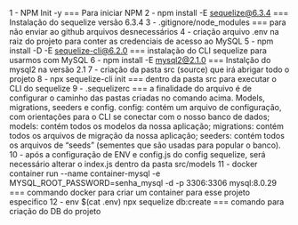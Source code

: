 1 - NPM Init -y === Para iniciar NPM
2 - npm install -E sequelize@6.3.4 === Instalação do sequelize versão 6.3.4
3 - .gitignore/node_modules === para não enviar ao github arquivos desnecessários
4 - criação arquivo .env na raiz do projeto para conter as credenciais de acesso ao MySQL
5 - npm install -D -E sequelize-cli@6.2.0 === instalação do CLI sequelize para usarmos com MySQL
6 - npm install -E mysql2@2.1.0 === Instalção do mysql2 na versão 2.1
7 - criação da pasta src (source) que irá abrigar todo o projeto
8 - npx sequelize-cli init === dentro da pasta src para executar o CLI do sequelize
9 - .sequelizerc === a finalidade do arquivo é de configurar o caminho das pastas criadas no comando acima. Models, migrations, seeders e config.
config: contém um arquivo de configuração, com orientações para o CLI se conectar com o nosso banco de dados;
models: contém todos os modelos da nossa aplicação;
migrations: contém todos os arquivos de migração da nossa aplicação;
seeders: contém todos os arquivos de “seeds” (sementes que são usadas para popular o banco).
10 - após a configuração de ENV e config.js do config sequelize, será necessário alterar o index.js dentro da pasta src/models
11 - docker container run --name container-mysql -e MYSQL_ROOT_PASSWORD=senha_mysql -d -p 3306:3306 mysql:8.0.29 === commando docker para criar um container para esse projeto especifico
12 - env $(cat .env) npx sequelize db:create === comando para criação do DB do projeto